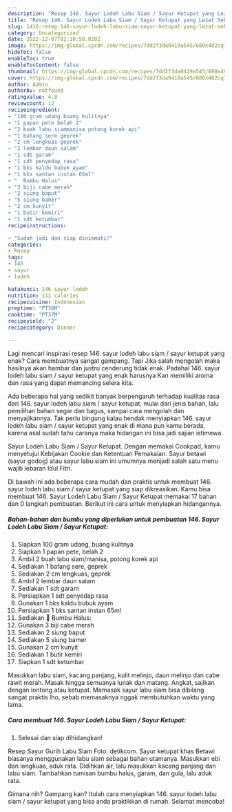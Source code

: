 ```yaml
---
description: "Resep 146. Sayur Lodeh Labu Siam / Sayur Ketupat yang Lezat Sekali, Buat Buka Puasa}"
title: "Resep 146. Sayur Lodeh Labu Siam / Sayur Ketupat yang Lezat Sekali, Buat Buka Puasa}"
slug: 1416-resep-146-sayur-lodeh-labu-siam-sayur-ketupat-yang-lezat-sekali-buat-buka-puasa
category: Uncategorized
date: 2022-12-07T02:10:58.020Z
image: https://img-global.cpcdn.com/recipes/7dd2f3da0419a545/680x482cq70/146-sayur-lodeh-labu-siam-sayur-ketupat-foto-resep-utama.jpg
hideToc: false
enableToc: true
enableTocContent: false
thumbnail: https://img-global.cpcdn.com/recipes/7dd2f3da0419a545/680x482cq70/146-sayur-lodeh-labu-siam-sayur-ketupat-foto-resep-utama.jpg
cover: https://img-global.cpcdn.com/recipes/7dd2f3da0419a545/680x482cq70/146-sayur-lodeh-labu-siam-sayur-ketupat-foto-resep-utama.jpg
author: Admin
authorAv: notfound
ratingvalue: 4.8
reviewcount: 12
recipeingredient:
- "100 gram udang buang kulitnya"
- "1 papan pete belah 2"
- "2 buah labu siammanisa potong korek api"
- "1 batang sere geprek"
- "2 cm lengkuas geprek"
- "2 lembar daun salam"
- "1 sdt garam"
- "1 sdt penyedap rasa"
- "1 bks kaldu bubuk ayam"
- "1 bks santan instan 65ml"
- "  Bumbu Halus"
- "3 biji cabe merah"
- "2 siung baput"
- "5 siung bamer"
- "2 cm kunyit"
- "1 butir kemiri"
- "1 sdt ketumbar"
recipeinstructions:

- "Sudah jadi dan siap dinikmati!"
categories:
- Resep
tags:
- 146
- sayur
- lodeh

katakunci: 146 sayur lodeh 
nutrition: 111 calories
recipecuisine: Indonesian
preptime: "PT36M"
cooktime: "PT37M"
recipeyield: "2"
recipecategory: Dinner

---
```



Lagi mencari inspirasi resep 146. sayur lodeh labu siam / sayur ketupat yang enak? Cara membuatnya sangat gampang. Tapi Jika salah mengolah maka hasilnya akan hambar dan justru cenderung tidak enak. Padahal 146. sayur lodeh labu siam / sayur ketupat yang enak harusnya Kan memiliki aroma dan rasa yang dapat memancing selera kita.


Ada beberapa hal yang sedikit banyak berpengaruh terhadap kualitas rasa dari 146. sayur lodeh labu siam / sayur ketupat, mulai dari jenis bahan, lalu pemilihan bahan segar dan bagus, sampai cara mengolah dan menyajikannya. Tak perlu bingung kalau hendak menyiapkan 146. sayur lodeh labu siam / sayur ketupat yang enak di mana pun kamu berada, karena asal sudah tahu caranya maka hidangan ini bisa jadi sajian istimewa.

Sayur Lodeh Labu Siam / Sayur Ketupat. Dengan memakai Cookpad, kamu menyetujui Kebijakan Cookie dan Ketentuan Pemakaian. Sayur betawi (sayur godog) atau sayur labu siam ini umumnya menjadi salah satu menu wajib lebaran Idul Fitri.


Di bawah ini ada beberapa cara mudah dan praktis untuk membuat 146. sayur lodeh labu siam / sayur ketupat yang siap dikreasikan. Kamu bisa membuat 146. Sayur Lodeh Labu Siam / Sayur Ketupat memakai 17 bahan dan 0 langkah pembuatan. Berikut ini cara untuk menyiapkan hidangannya.

<!--inarticleads1-->

##### Bahan-bahan dan bumbu yang diperlukan untuk pembuatan 146. Sayur Lodeh Labu Siam / Sayur Ketupat:

1. Siapkan 100 gram udang, buang kulitnya
1. Siapkan 1 papan pete, belah 2
1. Ambil 2 buah labu siam/manisa, potong korek api
1. Sediakan 1 batang sere, geprek
1. Sediakan 2 cm lengkuas, geprek
1. Ambil 2 lembar daun salam
1. Sediakan 1 sdt garam
1. Persiapkan 1 sdt penyedap rasa
1. Gunakan 1 bks kaldu bubuk ayam
1. Persiapkan 1 bks santan instan 65ml
1. Sediakan  📎 Bumbu Halus:
1. Gunakan 3 biji cabe merah
1. Sediakan 2 siung baput
1. Sediakan 5 siung bamer
1. Gunakan 2 cm kunyit
1. Sediakan 1 butir kemiri
1. Siapkan 1 sdt ketumbar


Masukkan labu siam, kacang panjang, kulit melinjo, daun melinjo dan cabe rawit merah. Masak hingga semuanya lunak dan matang. Angkat, sajikan dengan lontong atau ketupat. Memasak sayur labu siam bisa dibilang sangat praktis lho, sebab memasaknya nggak membutuhkan waktu yang lama. 

<!--inarticleads2-->

##### Cara membuat 146. Sayur Lodeh Labu Siam / Sayur Ketupat:


1. Selesai dan siap dihidangkan!

Resep Sayur Gurih Labu Siam Foto: detikcom. Sayur ketupat khas Betawi biasanya menggunakan labu siam sebagai bahan utamanya. Masukkan ebi dan lengkuas, aduk rata. Didihkan air, lalu masukkan kacang panjang dan labu siam. Tambahkan tumisan bumbu halus, garam, dan gula, lalu aduk rata. 

Gimana nih? Gampang kan? Itulah cara menyiapkan 146. sayur lodeh labu siam / sayur ketupat yang bisa anda praktikkan di rumah. Selamat mencoba!
